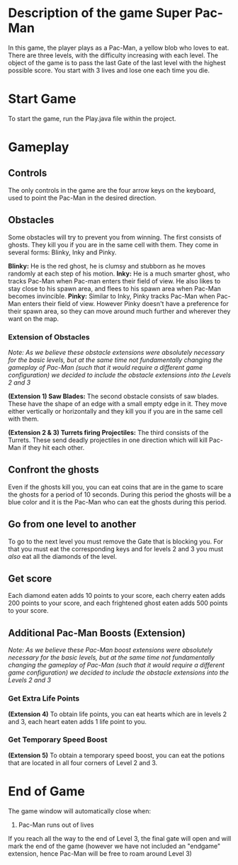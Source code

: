 
# Description of the game Super Pac-Man

In this game, the player plays as a Pac-Man, a yellow blob who loves to eat. There are three levels, with the difficulty increasing with each level. The object of the game is to pass the last Gate of the last level with the highest possible score. You start with 3 lives and lose one each time you die.

# Start Game
To start the game, run the Play.java file within the project.


# Gameplay

## Controls
The only controls in the game are the four arrow keys on the keyboard, used to point the Pac-Man in the desired direction.

## Obstacles
Some obstacles will try to prevent you from winning. The first consists of ghosts. They kill you if you are in the same cell with them. They come in several forms: Blinky, Inky and Pinky.

**Blinky:** He is the red ghost, he is clumsy and stubborn as he moves randomly at each step of his motion.
**Inky:** He is a much smarter ghost, who tracks Pac-Man when Pac-man enters their field of view. He also likes to stay close to his spawn area, and flees to his spawn area when Pac-Man becomes invincible.
**Pinky:** Similar to Inky, Pinky tracks Pac-Man when Pac-Man enters their field of view. However Pinky doesn't have a preference for their spawn area, so they can move around much further and wherever they want on the map.

### Extension of Obstacles
*Note: As we believe these obstacle extensions were absolutely necessary for the basic levels, but at the same time not fundamentally changing the gameplay of Pac-Man (such that it would require a different game configuration) we decided to include the obstacle extensions into the Levels 2 and 3*

**(Extension 1) Saw Blades:** The second obstacle consists of saw blades. These have the shape of an edge with a small empty edge in it. They move either vertically or horizontally and they kill you if you are in the same cell with them.

**(Extension 2 & 3) Turrets firing Projectiles:** The third consists of the Turrets. These send deadly projectiles in one direction which will kill Pac-Man if they hit each other.

## Confront the ghosts
Even if the ghosts kill you, you can eat coins that are in the game to scare the ghosts for a period of 10 seconds. During this period the ghosts will be a blue color and it is the Pac-Man who can eat the ghosts during this period.

## Go from one level to another

To go to the next level you must remove the Gate that is blocking you. For that you must eat the corresponding keys and for levels 2 and 3 you must *also* eat all the diamonds of the level.

## Get score
Each diamond eaten adds 10 points to your score, each cherry eaten adds 200 points to your score, and each frightened ghost eaten adds 500 points to your score.

## Additional Pac-Man Boosts (Extension)
*Note: As we believe these Pac-Man boost extensions were absolutely necessary for the basic levels, but at the same time not fundamentally changing the gameplay of Pac-Man (such that it would require a different game configuration) we decided to include the obstacle extensions into the Levels 2 and 3*

### Get Extra Life Points
**(Extension 4)** To obtain life points, you can eat hearts which are in levels 2 and 3, each heart eaten adds 1 life point to you.

### Get Temporary Speed Boost
**(Extension 5)** To obtain a temporary speed boost, you can eat the potions that are located in all four corners of Level 2 and 3.

# End of Game
The game window will automatically close when:
1. Pac-Man runs out of lives

If you reach all the way to the end of Level 3, the final gate will open and will mark the end of the game (however we have not included an "endgame" extension, hence Pac-Man will be free to roam around Level 3)
